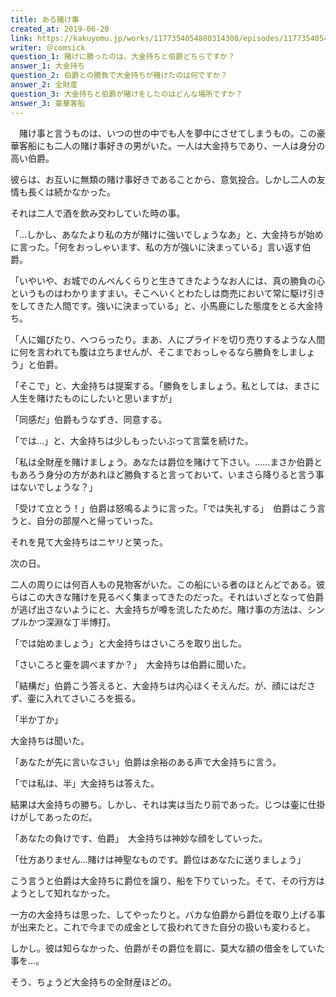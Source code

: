 ```yaml
---
title: ある賭け事
created_at: 2019-06-20
link: https://kakuyomu.jp/works/1177354054880314308/episodes/1177354054880314646
writer: ＠comsick
question_1: 賭けに勝ったのは、大金持ちと伯爵どちらですか？
answer_1: 大金持ち
question_2: 伯爵との勝負で大金持ちが賭けたのは何ですか？
answer_2: 全財産
question_3: 大金持ちと伯爵が賭けをしたのはどんな場所ですか？
answer_3: 豪華客船
---
```


　賭け事と言うものは、いつの世の中でも人を夢中にさせてしまうもの。この豪華客船にも二人の賭け事好きの男がいた。一人は大金持ちであり、一人は身分の高い伯爵。



彼らは、お互いに無類の賭け事好きであることから、意気投合。しかし二人の友情も長くは続かなかった。



それは二人で酒を飲み交わしていた時の事。

「…しかし、あなたより私の方が賭けに強いでしょうなあ」と、大金持ちが始めに言った。「何をおっしゃいます、私の方が強いに決まっている」言い返す伯爵。



「いやいや、お城でのんべんくらりと生きてきたようなお人には、真の勝負の心というものはわかりますまい。そこへいくとわたしは商売において常に駆け引きをしてきた人間です。強いに決まっている」と、小馬鹿にした態度をとる大金持ち。



「人に媚びたり、へつらったり。まあ、人にプライドを切り売りするような人間に何を言われても腹は立ちませんが、そこまでおっしゃるなら勝負をしましょう」と伯爵。



「そこで」と、大金持ちは提案する。「勝負をしましょう。私としては、まさに人生を賭けたものにしたいと思いますが」

「同感だ」伯爵もうなずき、同意する。



「では…」と、大金持ちは少しもったいぶって言葉を続けた。

「私は全財産を賭けましょう。あなたは爵位を賭けて下さい。……まさか伯爵ともあろう身分の方があれほど勝負すると言っておいて、いまさら降りると言う事はないでしょうな？」



「受けて立とう！」伯爵は怒鳴るように言った。「では失礼する」　伯爵はこう言うと、自分の部屋へと帰っていった。



それを見て大金持ちはニヤリと笑った。



次の日。

二人の周りには何百人もの見物客がいた。この船にいる者のほとんどである。彼らはこの大きな賭けを見るべく集まってきたのだった。それはいざとなって伯爵が逃げ出さないようにと、大金持ちが噂を流したためだ。賭け事の方法は、シンプルかつ深淵な丁半博打。



「では始めましょう」と大金持ちはさいころを取り出した。



「さいころと壷を調べますか？」　大金持ちは伯爵に聞いた。

「結構だ」伯爵こう答えると、大金持ちは内心ほくそえんだ。が、顔にはださず、壷に入れてさいころを振る。



「半か丁か」

大金持ちは聞いた。

「あなたが先に言いなさい」伯爵は余裕のある声で大金持ちに言う。



「では私は、半」大金持ちは答えた。



結果は大金持ちの勝ち。しかし、それは実は当たり前であった。じつは壷に仕掛けがしてあったのだ。



「あなたの負けです、伯爵」　大金持ちは神妙な顔をしていった。

「仕方ありません…賭けは神聖なものです。爵位はあなたに送りましょう」



こう言うと伯爵は大金持ちに爵位を譲り、船を下りていった。そて、その行方はようとして知れなかった。



一方の大金持ちは思った、してやったりと。バカな伯爵から爵位を取り上げる事が出来たと。これで今までの成金として扱われてきた自分の扱いも変わると。



しかし。彼は知らなかった、伯爵がその爵位を肩に、莫大な額の借金をしていた事を…。



そう、ちょうど大金持ちの全財産ほどの。